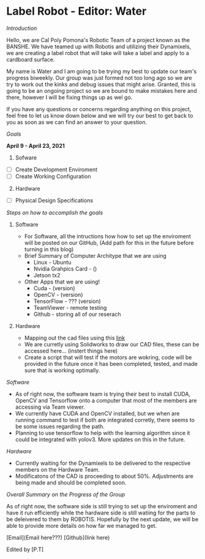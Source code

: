 # Label Robot - Editor: Water

*Introduction*

Hello, we are Cal Poly Pomona's Robotic Team of a project known as the BANSHE. We have teamed up with Robotis and utilizing their Dynamixels, we are creating a label robot that will take will take a label and apply to a cardboard surface. 

My name is Water and I am going to be trying my best to update our team's progress biweekly. Our group was just formed not too long ago so we are try to work out the kinks and debug issues that might arise. Granted, this is going to be an ongoing project so we are bound to make mistakes here and there, however I will be fixing things up as wel go. 

If you have any questions or concerns regarding anything on this project, feel free to let us know down below and we will try our best to get back to you as soon as we can find an answer to your question. 

*Goals*

**April 9 - April 23, 2021**

1. Sofware
  - [ ] Create Development Enviroment 
  - [ ] Create Working Configuration
2. Hardware
  - [ ] Physical Design Specifications

*Steps on how to accomplish the goals* 
1. Software
    * For Software, all the intructions how how to set up the enviroment will be posted on our GitHub,
    (Add path for this in the future before turning in this blog)
    * Brief Summary of Computer Architype that we are using
        * Linux - Ubuntu
        * Nvidia Grahpics Card - ()
        * Jetson tx2 
    * Other Apps that we are using!
        * Cuda - (version)
        * OpenCV - (version)
        * TensorFlow - ??? (version)
        * TeamViewer - remote testing
        * Github - storing all of our reserach

2. Hardware 
    * Mapping out the cad files using this [link](https://docs.google.com/document/d/1f_Ks42D9ClCpHORQOGnGOJ_z8osU-Fam/edit)
    * We are curretly using Solidworks to draw our CAD files, these can be accessed here... (instert things here)
    * Create a script that will test if the motors are wokring, code will be provided in the future once it has been completed, tested, and made sure that is working optimally. 

*Software* 
* As of right now, the software team is trying their best to install CUDA, OpenCV and Tensorflow onto a computer that most of the members are accessing via Team viewer. 
* We currently have CUDA and OpenCV installed, but we when are running command to test if both are integrated corretly, there seems to be some issues regarding the path. 
* Planning to use tensorflow to help with the learning algorithm since it could be integrated with yolov3. More updates on this in the future.

*Hardware* 
* Currently waiting for the Dynamixels to be delivered to the respective members on the Hardware Team. 
* Modificatons of the CAD is proceeding to about 50%. Adjustments are being made and should be completed soon. 

*Overall Summary on the Progress of the Group*

As of right now, the software side is still trying to set up the enviroment and have it run efficiently while the hardware side is still watiing for the parts to be deleivered to them by ROBOTIS. Hopefully by the next update, we will be able to provide more details on how far we managed to get.

[Email](Email here???)
[Github](link here)

Edited by [P.T] 
